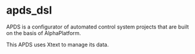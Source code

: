 # apds_dsl

APDS is a configurator of automated control system projects that are built on the basis of AlphaPlatform.

This APDS uses Xtext to manage its data.
